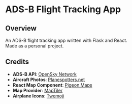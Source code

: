 # ADS-B Flight Tracking App

## Overview

An ADS-B flight tracking app written with Flask and React.  
Made as a personal project.

## Credits

- **ADS-B API**: [OpenSky Network](https://opensky-network.org/)
- **Aircraft Photos**: [Planespotters.net](https://www.planespotters.net/)
- **React Map Component**: [Pigeon Maps](https://pigeon-maps.js.org/)
- **Map Provider**: [MapTiler](https://www.maptiler.com/)
- **Airplane Icons**: [Twemoji](https://github.com/twitter/twemoji/)
